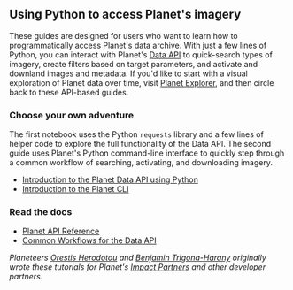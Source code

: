 ## Using Python to access Planet's imagery

These guides are designed for users who want to learn how to programmatically access Planet's data archive. With just a few lines of Python, you can interact with Planet's [Data API](https://api.planet.com/data/v1) to quick-search types of imagery, create filters based on target parameters, and activate and downland images and metadata. If you'd like to start with a visual exploration of Planet data over time, visit [Planet Explorer](https://www.planet.com/explorer/), and then circle back to these API-based guides. 

### Choose your own adventure
The first notebook uses the Python `requests` library and a few lines of helper code to explore the full functionality of the Data API. The second guide uses Planet's Python command-line interface to quickly step through a common workflow of searching, activating, and downloading imagery. 
* [Introduction to the Planet Data API using Python](planet_data_api_introduction.ipynb)
* [Introduction to the Planet CLI](planet_cli_introduction.ipynb)

### Read the docs
* [Planet API Reference](https://www.planet.com/docs/reference/)
* [Common Workflows for the Data API](https://www.planet.com/docs/reference/data-api/common-workflows/)

*Planeteers [Orestis Herodotou](https://github.com/digitaltopo) and [Benjamin Trigona-Harany](https://github.com/bosth) originally wrote these tutorials for Planet's [Impact Partners](https://www.planet.com/markets/impact/) and other developer partners.*
